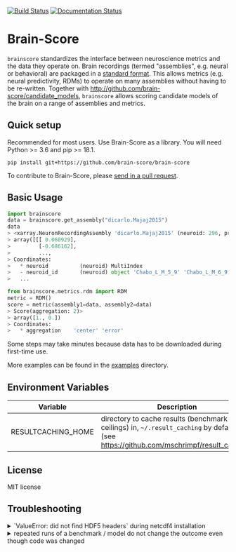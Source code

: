 [![Build Status](https://travis-ci.com/brain-score/brain-score.svg?token=vqt7d2yhhpLGwHsiTZvT&branch=master)](https://travis-ci.com/brain-score/brain-score)
[![Documentation Status](https://readthedocs.org/projects/brain-score/badge/?version=latest)](https://brain-score.readthedocs.io/en/latest/?badge=latest)

# Brain-Score

`brainscore` standardizes the interface between neuroscience metrics
and the data they operate on.
Brain recordings (termed "assemblies", e.g. neural or behavioral)
are packaged in a [standard format](http://xarray.pydata.org/).
This allows metrics (e.g. neural predictivity, RDMs) to operate
on many assemblies without having to be re-written.
Together with http://github.com/brain-score/candidate_models, `brainscore`
allows scoring candidate models of the brain on a range of assemblies and metrics.


## Quick setup

Recommended for most users. Use Brain-Score as a library. You will need Python >= 3.6 and pip >= 18.1.

`pip install git+https://github.com/brain-score/brain-score`

To contribute to Brain-Score, please [send in a pull request](https://github.com/brain-score/brain-score/pulls).


## Basic Usage

```python
import brainscore
data = brainscore.get_assembly("dicarlo.Majaj2015")
data
> <xarray.NeuronRecordingAssembly 'dicarlo.Majaj2015' (neuroid: 296, presentation: 268800, time_bin: 1)>
> array([[[ 0.060929],
>         [-0.686162],
>         ...,
> Coordinates:
>   * neuroid          (neuroid) MultiIndex
>   - neuroid_id       (neuroid) object 'Chabo_L_M_5_9' 'Chabo_L_M_6_9' ...
>   ...

from brainscore.metrics.rdm import RDM
metric = RDM()
score = metric(assembly1=data, assembly2=data)
> Score(aggregation: 2)>
> array([1., 0.])
> Coordinates:
>   * aggregation    'center' 'error'
```

Some steps may take minutes because data has to be downloaded during first-time use.

More examples can be found in the [examples](examples/) directory.


## Environment Variables

| Variable               | Description                                                                                                                           |
|------------------------|---------------------------------------------------------------------------------------------------------------------------------------|
| RESULTCACHING_HOME     | directory to cache results (benchmark ceilings) in, `~/.result_caching` by default (see https://github.com/mschrimpf/result_caching) |



## License
MIT license


## Troubleshooting
<details>
<summary>`ValueError: did not find HDF5 headers` during netcdf4 installation</summary>
pip seems to fail properly setting up the HDF5_DIR required by netcdf4.
Use conda: `conda install netcdf4`
</details>

<details>
<summary>repeated runs of a benchmark / model do not change the outcome even though code was changed</summary>
results (scores, activations) are cached on disk using https://github.com/mschrimpf/result_caching.
Delete the corresponding file or directory to clear the cache.
</details>

